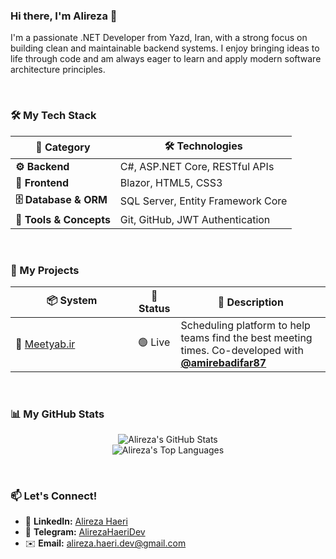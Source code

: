 ### Hi there, I'm Alireza 👋

I'm a passionate .NET Developer from Yazd, Iran, with a strong focus on building clean and maintainable backend systems. I enjoy bringing ideas to life through code and am always eager to learn and apply modern software architecture principles.


<br>

### 🛠️ My Tech Stack
<table>
  <thead>
    <tr>
      <th>🧩 Category</th>
      <th>🛠️ Technologies</th>
    </tr>
  </thead>
  <tbody>
    <tr>
      <td><strong>⚙️ Backend</strong></td>
      <td>C#, ASP.NET Core, RESTful APIs</td>
    </tr>
    <tr>
      <td><strong>🎨 Frontend</strong></td>
      <td>Blazor, HTML5, CSS3</td>
    </tr>
    <tr>
      <td><strong>🗄️ Database & ORM</strong></td>
      <td>SQL Server, Entity Framework Core</td>
    </tr>
    <tr>
      <td><strong>🧠 Tools & Concepts</strong></td>
      <td>Git, GitHub, JWT Authentication</td>
    </tr>
  </tbody>
</table>

<br>

### 🚀 My Projects
<table>
  <thead>
    <tr>
      <th>📦 System</th>
      <th>📍 Status</th>
      <th>📝 Description</th>
    </tr>
  </thead>
  <tbody>
    <tr>
      <td width="180px">🤝 <a href="https://meetyab.ir" target="_blank">Meetyab.ir</a></td>
      <td>🟢 Live</td>
      <td>Scheduling platform to help teams find the best meeting times. Co-developed with <strong><a href="https://github.com/amirebadifar87">@amirebadifar87</a></strong></td>
    </tr>
  </tbody>
</table>

<br>

### 📊 My GitHub Stats

<p align="center">
  <img src="https://github-readme-stats.vercel.app/api?username=alireza-haeri&show_icons=true&theme=default&include_all_commits=true&count_private=true" alt="Alireza's GitHub Stats"/>
  <br/>
  <img src="https://github-readme-stats.vercel.app/api/top-langs/?username=alireza-haeri&layout=compact&langs_count=8&theme=default" alt="Alireza's Top Languages"/>
</p>

<br>

### 📫 Let's Connect!

- 🔗 **LinkedIn:** [Alireza Haeri](https://www.linkedin.com/in/alireza-haeri-dev)
- 🔗 **Telegram:** [AlirezaHaeriDev](https://t.me/AlirezaHaeriDev)
- ✉️ **Email:** alireza.haeri.dev@gmail.com

